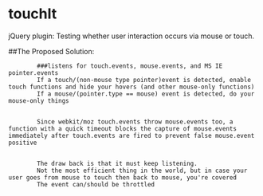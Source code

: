 touchIt
==========

jQuery plugin: Testing whether user interaction occurs via mouse or touch.


##The Proposed Solution:

			###listens for touch.events, mouse.events, and MS IE pointer.events      
            If a touch/(non-mouse type pointer)event is detected, enable touch functions and hide your hovers (and other mouse-only functions)
            If a mouse/(pointer.type == mouse) event is detected, do your mouse-only things    


            Since webkit/moz touch.events throw mouse.events too, a function with a quick timeout blocks the capture of mouse.events immediately after touch.events are fired to prevent false mouse.event positive


            The draw back is that it must keep listening. 
            Not the most efficient thing in the world, but in case your user goes from mouse to touch then back to mouse, you're covered
            The event can/should be throttled

